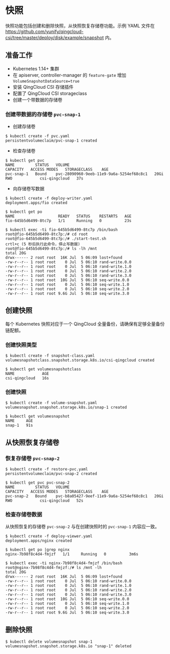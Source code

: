 # 快照
快照功能包括创建和删除快照，从快照恢复存储卷功能。示例 YAML 文件在 https://github.com/yunify/qingcloud-csi/tree/master/deploy/disk/example/snapshot 内。

## 准备工作
- Kubernetes 1.14+ 集群
- 在 apiserver, controller-manager 的 `feature-gate` 增加 `VolumeSnapshotDataSource=true`
- 安装 QingCloud CSI 存储插件
- 配置了 QingCloud CSI storageclass
- 创建一个带数据的存储卷

### 创建带数据的存储卷 `pvc-snap-1`
- 创建存储卷 
```
$ kubectl create -f pvc.yaml 
persistentvolumeclaim/pvc-snap-1 created
```
- 检查存储卷
```
$ kubectl get pvc
NAME         STATUS   VOLUME                                     CAPACITY   ACCESS MODES   STORAGECLASS    AGE
pvc-snap-1   Bound    pvc-28090960-9eeb-11e9-9a6a-5254ef68c8c1   20Gi       RWO            csi-qingcloud   37s
```
- 向存储卷写数据
```
$ kubectl create -f deploy-writer.yaml 
deployment.apps/fio created

$ kubectl get po
NAME                   READY   STATUS    RESTARTS   AGE
fio-645b5d6499-8tc7p   1/1     Running   0          23s

$ kubectl exec -ti fio-645b5d6499-8tc7p /bin/bash
root@fio-645b5d6499-8tc7p:/# cd root
root@fio-645b5d6499-8tc7p:/# ./start-test.sh
crtl+c (5 秒后执行此命令，停止写数据)
root@fio-645b5d6499-8tc7p:/# ls -lh /mnt
total 20G
drwx------ 2 root root  16K Jul  5 06:09 lost+found
-rw-r--r-- 1 root root    0 Jul  5 06:10 rand-write.0.0
-rw-r--r-- 1 root root    0 Jul  5 06:10 rand-write.1.0
-rw-r--r-- 1 root root    0 Jul  5 06:10 rand-write.2.0
-rw-r--r-- 1 root root    0 Jul  5 06:10 rand-write.3.0
-rw-r--r-- 1 root root  10G Jul  5 06:10 seq-write.0.0
-rw-r--r-- 1 root root    0 Jul  5 06:10 seq-write.1.0
-rw-r--r-- 1 root root    0 Jul  5 06:10 seq-write.2.0
-rw-r--r-- 1 root root 9.6G Jul  5 06:10 seq-write.3.0
```

## 创建快照
每个 Kubernetes 快照对应于一个 QingCloud 全量备份，请确保有足够全量备份链配额。

### 创建快照类型
```
$ kubectl create -f snapshot-class.yaml 
volumesnapshotclass.snapshot.storage.k8s.io/csi-qingcloud created

$ kubectl get volumesnapshotclass
NAME            AGE
csi-qingcloud   16s
```

### 创建快照
```
$ kubectl create -f volume-snapshot.yaml 
volumesnapshot.snapshot.storage.k8s.io/snap-1 created

$ kubectl get volumesnapshot
NAME     AGE
snap-1   91s
```

## 从快照恢复存储卷
### 恢复存储卷 `pvc-snap-2`
```
$ kubectl create -f restore-pvc.yaml 
persistentvolumeclaim/pvc-snap-2 created
```

```
$ kubectl get pvc pvc-snap-2
NAME         STATUS   VOLUME                                     CAPACITY   ACCESS MODES   STORAGECLASS    AGE
pvc-snap-2   Bound    pvc-b8a05427-9eef-11e9-9a6a-5254ef68c8c1   20Gi       RWO            csi-qingcloud   52s
```

### 检查存储卷数据
从快照恢复的存储卷 `pvc-snap-2` 与在创建快照时的 `pvc-snap-1` 内容应一致。

```
$ kubectl create -f deploy-viewer.yaml 
deployment.apps/nginx created

$ kubectl get po |grep nginx
nginx-7b98f8c4d4-fmjzf   1/1     Running   0          3m6s

$ kubectl exec -ti nginx-7b98f8c4d4-fmjzf /bin/bash
root@nginx-7b98f8c4d4-fmjzf:/# ls /mnt -lh
total 20G
drwx------ 2 root root  16K Jul  5 06:09 lost+found
-rw-r--r-- 1 root root    0 Jul  5 06:10 rand-write.0.0
-rw-r--r-- 1 root root    0 Jul  5 06:10 rand-write.1.0
-rw-r--r-- 1 root root    0 Jul  5 06:10 rand-write.2.0
-rw-r--r-- 1 root root    0 Jul  5 06:10 rand-write.3.0
-rw-r--r-- 1 root root  10G Jul  5 06:10 seq-write.0.0
-rw-r--r-- 1 root root    0 Jul  5 06:10 seq-write.1.0
-rw-r--r-- 1 root root    0 Jul  5 06:10 seq-write.2.0
-rw-r--r-- 1 root root 9.6G Jul  5 06:10 seq-write.3.0
```

## 删除快照

```
$ kubectl delete volumesnapshot snap-1
volumesnapshot.snapshot.storage.k8s.io "snap-1" deleted
```